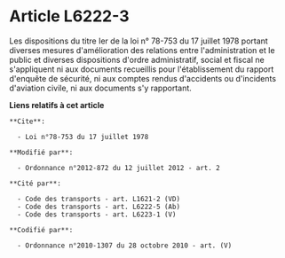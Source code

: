 # Article L6222-3

Les dispositions du titre Ier de la loi n° 78-753 du 17 juillet 1978 portant diverses mesures d'amélioration des relations
entre l'administration et le public et diverses dispositions d'ordre administratif, social et fiscal ne s'appliquent ni aux
documents recueillis pour l'établissement du rapport d'enquête de sécurité, ni aux comptes rendus d'accidents ou d'incidents
d'aviation civile, ni aux documents s'y rapportant.

**Liens relatifs à cet article**

	**Cite**:

	  - Loi n°78-753 du 17 juillet 1978

	**Modifié par**:

	  - Ordonnance n°2012-872 du 12 juillet 2012 - art. 2

	**Cité par**:

	  - Code des transports - art. L1621-2 (VD)
	  - Code des transports - art. L6222-5 (Ab)
	  - Code des transports - art. L6223-1 (V)

	**Codifié par**:

	  - Ordonnance n°2010-1307 du 28 octobre 2010 - art. (V)
